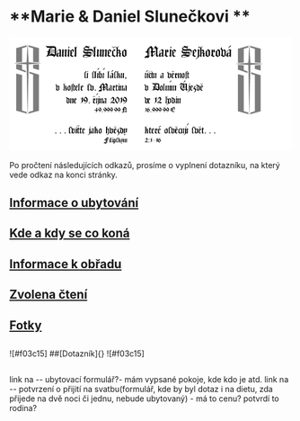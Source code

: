 #                                               **Marie & Daniel Slunečkovi **
![](./header.png)

Po pročtení následujících odkazů, prosíme o vyplnení dotazníku,
na který vede odkaz na konci stránky.

## [Informace o ubytování](./TheHood.md)
## [Kde a kdy se co koná](./Plan.md)
##
## [Informace k obřadu](./Gnosis.md)
## [Zvolena čtení](./Scripta.md)
##
## [Fotky](./Photo.md)
##
 ![#f03c15]
##[Dotazník]{}
 ![#f03c15]
##

link na -- ubytovací formulář?- mám vypsané pokoje, kde kdo je atd.
link na -- potvrzení o přijití na svatbu(formulář, kde by byl dotaz i na dietu, zda přijede na dvě noci či jednu, nebude ubytovaný) - má to cenu? potvrdí to rodina?
